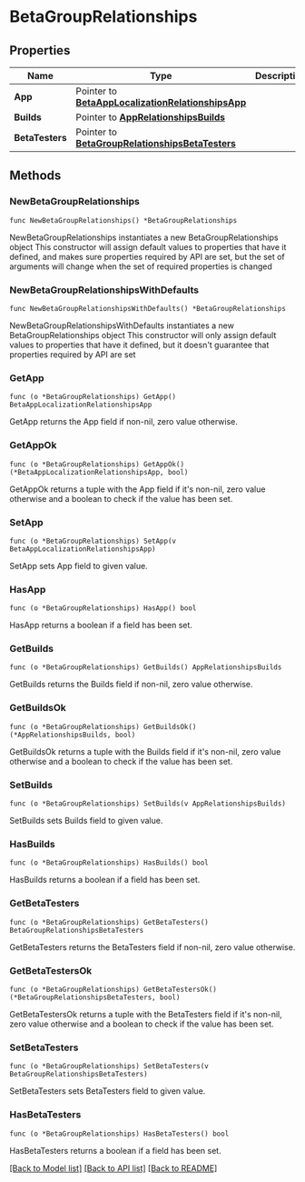 # BetaGroupRelationships

## Properties

Name | Type | Description | Notes
------------ | ------------- | ------------- | -------------
**App** | Pointer to [**BetaAppLocalizationRelationshipsApp**](BetaAppLocalizationRelationshipsApp.md) |  | [optional] 
**Builds** | Pointer to [**AppRelationshipsBuilds**](AppRelationshipsBuilds.md) |  | [optional] 
**BetaTesters** | Pointer to [**BetaGroupRelationshipsBetaTesters**](BetaGroupRelationshipsBetaTesters.md) |  | [optional] 

## Methods

### NewBetaGroupRelationships

`func NewBetaGroupRelationships() *BetaGroupRelationships`

NewBetaGroupRelationships instantiates a new BetaGroupRelationships object
This constructor will assign default values to properties that have it defined,
and makes sure properties required by API are set, but the set of arguments
will change when the set of required properties is changed

### NewBetaGroupRelationshipsWithDefaults

`func NewBetaGroupRelationshipsWithDefaults() *BetaGroupRelationships`

NewBetaGroupRelationshipsWithDefaults instantiates a new BetaGroupRelationships object
This constructor will only assign default values to properties that have it defined,
but it doesn't guarantee that properties required by API are set

### GetApp

`func (o *BetaGroupRelationships) GetApp() BetaAppLocalizationRelationshipsApp`

GetApp returns the App field if non-nil, zero value otherwise.

### GetAppOk

`func (o *BetaGroupRelationships) GetAppOk() (*BetaAppLocalizationRelationshipsApp, bool)`

GetAppOk returns a tuple with the App field if it's non-nil, zero value otherwise
and a boolean to check if the value has been set.

### SetApp

`func (o *BetaGroupRelationships) SetApp(v BetaAppLocalizationRelationshipsApp)`

SetApp sets App field to given value.

### HasApp

`func (o *BetaGroupRelationships) HasApp() bool`

HasApp returns a boolean if a field has been set.

### GetBuilds

`func (o *BetaGroupRelationships) GetBuilds() AppRelationshipsBuilds`

GetBuilds returns the Builds field if non-nil, zero value otherwise.

### GetBuildsOk

`func (o *BetaGroupRelationships) GetBuildsOk() (*AppRelationshipsBuilds, bool)`

GetBuildsOk returns a tuple with the Builds field if it's non-nil, zero value otherwise
and a boolean to check if the value has been set.

### SetBuilds

`func (o *BetaGroupRelationships) SetBuilds(v AppRelationshipsBuilds)`

SetBuilds sets Builds field to given value.

### HasBuilds

`func (o *BetaGroupRelationships) HasBuilds() bool`

HasBuilds returns a boolean if a field has been set.

### GetBetaTesters

`func (o *BetaGroupRelationships) GetBetaTesters() BetaGroupRelationshipsBetaTesters`

GetBetaTesters returns the BetaTesters field if non-nil, zero value otherwise.

### GetBetaTestersOk

`func (o *BetaGroupRelationships) GetBetaTestersOk() (*BetaGroupRelationshipsBetaTesters, bool)`

GetBetaTestersOk returns a tuple with the BetaTesters field if it's non-nil, zero value otherwise
and a boolean to check if the value has been set.

### SetBetaTesters

`func (o *BetaGroupRelationships) SetBetaTesters(v BetaGroupRelationshipsBetaTesters)`

SetBetaTesters sets BetaTesters field to given value.

### HasBetaTesters

`func (o *BetaGroupRelationships) HasBetaTesters() bool`

HasBetaTesters returns a boolean if a field has been set.


[[Back to Model list]](../README.md#documentation-for-models) [[Back to API list]](../README.md#documentation-for-api-endpoints) [[Back to README]](../README.md)



